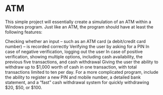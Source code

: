# ATM
This simple project will essentially create a simulation of an ATM within a Windows program. Just like an ATM, the program should have at least the following features:

Checking whether an input – such as an ATM card (a debit/credit card number) – is recorded correctly
Verifying the user by asking for a PIN
In case of negative verification, logging out the user
In case of positive verification, showing multiple options, including cash availability, the previous five transactions, and cash withdrawal
Giving the user the ability to withdraw up to $1,000 worth of cash in one transaction, with total transactions limited to ten per day.
For a more complicated program, include the ability to register a new PIN and mobile number, a detailed bank statement, and a “fast” cash withdrawal system for quickly withdrawing $20, $50, or $100.
